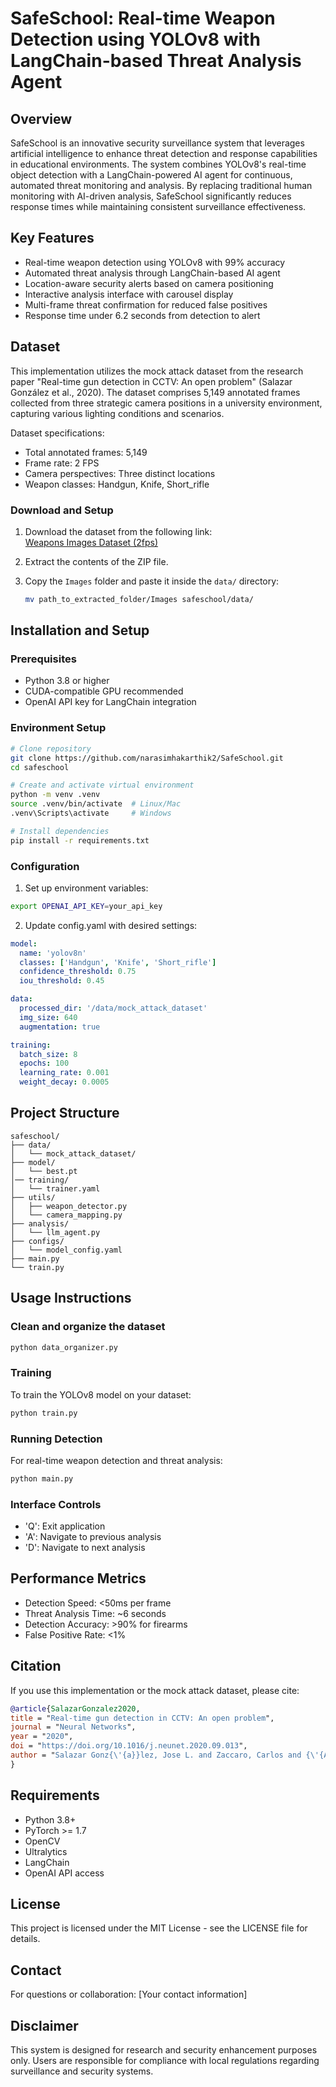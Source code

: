 # SafeSchool: Real-time Weapon Detection using YOLOv8 with LangChain-based Threat Analysis Agent

## Overview
SafeSchool is an innovative security surveillance system that leverages artificial intelligence to enhance threat detection and response capabilities in educational environments. The system combines YOLOv8's real-time object detection with a LangChain-powered AI agent for continuous, automated threat monitoring and analysis. By replacing traditional human monitoring with AI-driven analysis, SafeSchool significantly reduces response times while maintaining consistent surveillance effectiveness.

## Key Features
- Real-time weapon detection using YOLOv8 with 99% accuracy
- Automated threat analysis through LangChain-based AI agent
- Location-aware security alerts based on camera positioning
- Interactive analysis interface with carousel display
- Multi-frame threat confirmation for reduced false positives
- Response time under 6.2 seconds from detection to alert

## Dataset
This implementation utilizes the mock attack dataset from the research paper "Real-time gun detection in CCTV: An open problem" (Salazar González et al., 2020). The dataset comprises 5,149 annotated frames collected from three strategic camera positions in a university environment, capturing various lighting conditions and scenarios.

Dataset specifications:
- Total annotated frames: 5,149
- Frame rate: 2 FPS
- Camera perspectives: Three distinct locations
- Weapon classes: Handgun, Knife, Short_rifle

### Download and Setup
1. Download the dataset from the following link:  
   [Weapons Images Dataset (2fps)](https://uses0-my.sharepoint.com/personal/jsalazar_us_es/_layouts/15/onedrive.aspx?id=%2Fpersonal%2Fjsalazar%5Fus%5Fes%2FDocuments%2FShared%2FVICTORY%2FUS%2Fweapons%5Fimages%5F2fps%2Ezip&parent=%2Fpersonal%2Fjsalazar%5Fus%5Fes%2FDocuments%2FShared%2FVICTORY%2FUS&ga=1)  

2. Extract the contents of the ZIP file.  

3. Copy the `Images` folder and paste it inside the `data/` directory:
   ```bash
   mv path_to_extracted_folder/Images safeschool/data/

## Installation and Setup

### Prerequisites
- Python 3.8 or higher
- CUDA-compatible GPU recommended
- OpenAI API key for LangChain integration

### Environment Setup
```bash
# Clone repository
git clone https://github.com/narasimhakarthik2/SafeSchool.git
cd safeschool

# Create and activate virtual environment
python -m venv .venv
source .venv/bin/activate  # Linux/Mac
.venv\Scripts\activate     # Windows

# Install dependencies
pip install -r requirements.txt
```

### Configuration
1. Set up environment variables:
```bash
export OPENAI_API_KEY=your_api_key
```

2. Update config.yaml with desired settings:
```yaml
model:
  name: 'yolov8n'
  classes: ['Handgun', 'Knife', 'Short_rifle']
  confidence_threshold: 0.75
  iou_threshold: 0.45

data:
  processed_dir: '/data/mock_attack_dataset'
  img_size: 640
  augmentation: true

training:
  batch_size: 8
  epochs: 100
  learning_rate: 0.001
  weight_decay: 0.0005
```

## Project Structure
```
safeschool/
├── data/
│   └── mock_attack_dataset/
├── model/
│   └── best.pt
│── training/
│   └── trainer.yaml
├── utils/
│   ├── weapon_detector.py
│   └── camera_mapping.py
├── analysis/
│   └── llm_agent.py
├── configs/
│   └── model_config.yaml
├── main.py
└── train.py
```

## Usage Instructions
### Clean and organize the dataset
```bash
python data_organizer.py
```
### Training
To train the YOLOv8 model on your dataset:
```bash
python train.py
```

### Running Detection
For real-time weapon detection and threat analysis:
```bash
python main.py
```

### Interface Controls
- 'Q': Exit application
- 'A': Navigate to previous analysis
- 'D': Navigate to next analysis

## Performance Metrics
- Detection Speed: <50ms per frame
- Threat Analysis Time: ~6 seconds
- Detection Accuracy: >90% for firearms
- False Positive Rate: <1%

## Citation
If you use this implementation or the mock attack dataset, please cite:
```bibtex
@article{SalazarGonzalez2020,
title = "Real-time gun detection in CCTV: An open problem",
journal = "Neural Networks",
year = "2020",
doi = "https://doi.org/10.1016/j.neunet.2020.09.013",
author = "Salazar Gonz{\'{a}}lez, Jose L. and Zaccaro, Carlos and {\'{A}}lvarez-Garc{\'{i}}a, Juan A. and Soria-Morillo, Luis M. and Sancho Caparrini, Fernando"
}
```

## Requirements
- Python 3.8+
- PyTorch >= 1.7
- OpenCV
- Ultralytics
- LangChain
- OpenAI API access

## License
This project is licensed under the MIT License - see the LICENSE file for details.

## Contact
For questions or collaboration:
[Your contact information]

## Disclaimer
This system is designed for research and security enhancement purposes only. Users are responsible for compliance with local regulations regarding surveillance and security systems.
